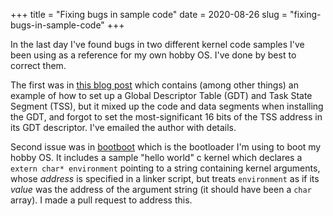 +++
title = "Fixing bugs in sample code"
date = 2020-08-26
slug = "fixing-bugs-in-sample-code"
+++

In the last day I've found bugs in two different kernel code samples I've been using
as a reference for my own hobby OS. I've done by best to correct them.

The first was in [this blog post](https://blog.llandsmeer.com/tech/2019/07/21/uefi-x64-userland.html)
which contains (among other things) an example of how to set up a Global Descriptor Table (GDT)
and Task State Segment (TSS), but it mixed up the code and data segments when installing the GDT,
and forgot to set the most-significant 16 bits of the TSS address in its GDT descriptor.
I've emailed the author with details.

Second issue was in [bootboot](https://gitlab.com/bztsrc/bootboot) which is the bootloader
I'm using to boot my hobby OS. It includes a sample "hello world" c kernel which declares a
`extern char* environment` pointing to a string containing kernel arguments, whose _address_ is specified
in a linker script, but treats `environment` as if its _value_ was the address of the argument string
(it should have been a `char` array). I made a pull request to address this.
